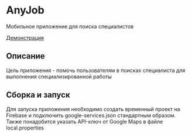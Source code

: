# AnyJob
Мобильное приложение для поиска специалистов

[Демонстрация](https://i.imgur.com/lGrHbW8.gif "Демонстрация")

## Описание
Цель приложения - помочь пользователям в поисках специалиста для выполнения специализированной работы

## Сборка и запуск
Для запуска приложения необходимо создать временный проект на Firebase и подключить google-services.json стандартным образом. Также понадобится указать API-ключ от Google Maps в файле local.properties
